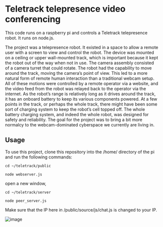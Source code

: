 # Teletrack telepresence video conferencing

This code runs on a raspberry pi and controls a Teletrack telepresence robot. It runs on node.js.

The project was a telepresence robot. It existed in a space to allow a remote user with a screen to view and control the robot. The device was mounted on a ceiling or upper wall-mounted track, which is important because it kept the robot out of the way when not in use. The camera assembly consisted of a camera turret that could rotate. The robot had the capability to move around the track, moving the camera’s point of view. This led to a more natural form of remote human interaction than a traditional webcam setup. All of these motions were controlled by a remote operator via a website, and the video feed from the robot was relayed back to the operator via the internet. As the robot’s range is relatively long as it drives around the track, it has an onboard battery to keep its various components powered. At a few points in the track, or perhaps the whole track, there might have been some sort of charging system to keep the robot’s cell topped off. The whole battery charging system, and indeed the whole robot, was designed for safety and reliability. The goal for the project was to bring a bit more normalcy to the webcam-dominated cyberspace we currently are living in.

## Usage
To use this project, clone this repository into the /home/ directory of the pi and run the following commands:

`cd ~/teletrack/public`

`node webserver.js`

open a new window,

`cd ~/teletrack/server`

`node peer_server.js`

Make sure that the IP here in /public/source/js/chat.js is changed to your IP.

![image](https://user-images.githubusercontent.com/67759534/116907068-131bad80-ac0f-11eb-8564-0117ef6a698d.png)
